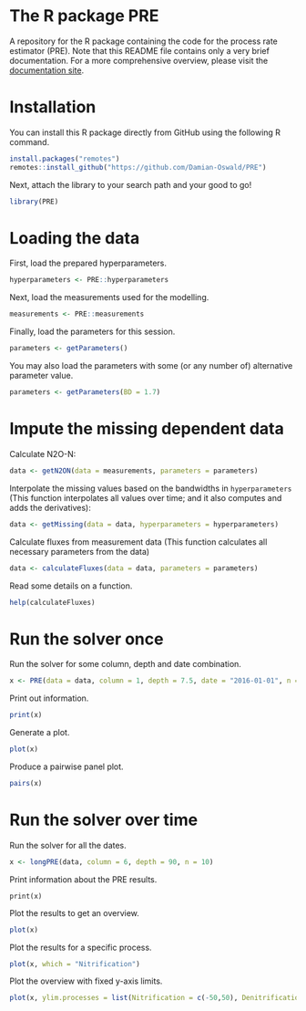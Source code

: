 The R package PRE
=================

A repository for the R package containing the code for the process rate estimator (PRE). Note that this README file contains only a very brief documentation. For a more comprehensive overview, please visit the [documentation site](https://damian-oswald.github.io/process-rate-estimator/).

# Installation

You can install this R package directly from GitHub using the following R command.

```r
install.packages("remotes")
remotes::install_github("https://github.com/Damian-Oswald/PRE")
```

Next, attach the library to your search path and your good to go!

```r
library(PRE)
```

# Loading the data

First, load the prepared hyperparameters.

```r
hyperparameters <- PRE::hyperparameters
```

Next, load the measurements used for the modelling.

```r
measurements <- PRE::measurements
```

Finally, load the parameters for this session.

```r
parameters <- getParameters()
```

You may also load the parameters with some (or any number of) alternative parameter value.

```r
parameters <- getParameters(BD = 1.7)
```

# Impute the missing dependent data

Calculate N2O-N:

```r
data <- getN2ON(data = measurements, parameters = parameters)
```

Interpolate the missing values based on the bandwidths in `hyperparameters` (This function interpolates all values over time; and it also computes and adds the derivatives):

```r
data <- getMissing(data = data, hyperparameters = hyperparameters)
```

Calculate fluxes from measurement data (This function calculates all necessary parameters from the data)

```r
data <- calculateFluxes(data = data, parameters = parameters)
```

Read some details on a function.

```r
help(calculateFluxes)
```

# Run the solver once

Run the solver for some column, depth and date combination.

```r
x <- PRE(data = data, column = 1, depth = 7.5, date = "2016-01-01", n = 200, parameters = parameters)
```

Print out information.

```r
print(x)
```

Generate a plot.

```r
plot(x)
```

Produce a pairwise panel plot.

```r
pairs(x)
```

# Run the solver over time

Run the solver for all the dates.

```r
x <- longPRE(data, column = 6, depth = 90, n = 10)
```

Print information about the PRE results.

```
print(x)
```

Plot the results to get an overview.

```r
plot(x)
```

Plot the results for a specific process.

```r
plot(x, which = "Nitrification")
```

Plot the overview with fixed y-axis limits.

```r
plot(x, ylim.processes = list(Nitrification = c(-50,50), Denitrification = NA, Reduction = NA))
```
